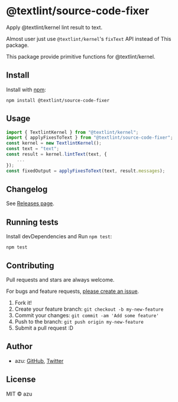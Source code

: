 # @textlint/source-code-fixer

Apply @textlint/kernel lint result to text.

Almost user just use `@textlint/kernel`'s `fixText` API instead of This package.

This package provide primitive functions for @textlint/kernel.

## Install

Install with [npm](https://www.npmjs.com/):

    npm install @textlint/source-code-fixer

## Usage

```ts
import { TextlintKernel } from "@textlint/kernel";
import { applyFixesToText } from "@textlint/source-code-fixer";
const kernel = new TextlintKernel();
const text = "text";
const result = kernel.lintText(text, {
    ...
});
const fixedOutput = applyFixesToText(text, result.messages);
```

## Changelog

See [Releases page](https://github.com/textlint/textlint/releases).

## Running tests

Install devDependencies and Run `npm test`:

    npm test

## Contributing

Pull requests and stars are always welcome.

For bugs and feature requests, [please create an issue](https://github.com/textlint/textlint/issues).

1. Fork it!
2. Create your feature branch: `git checkout -b my-new-feature`
3. Commit your changes: `git commit -am 'Add some feature'`
4. Push to the branch: `git push origin my-new-feature`
5. Submit a pull request :D

## Author

- azu: [GitHub](https://github.com/azu), [Twitter](https://twitter.com/azu_re)

## License

MIT © azu
